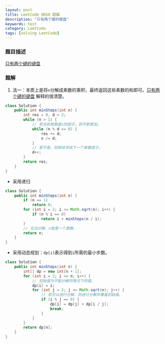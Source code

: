 ```yaml
---
layout: post
title: LeetCode 0650 题解
description: "只有两个键的键盘"
keywords: test
category: LeetCode
tags: [solving LeetCode]
---
```


### 题目描述
[只有两个键的键盘](https://leetcode-cn.com/problems/2-keys-keyboard/)

### 题解
1. 法一：本质上是将`n`分解成素数的乘积，最终返回这些素数的和即可。[只有两个键的键盘](https://leetcode-cn.com/problems/2-keys-keyboard/solution/zhi-you-liang-ge-jian-de-jian-pan-by-leetcode/) 解释的很清楚。
```java
class Solution {
    public int minSteps(int n) {
        int res = 0, d = 2;
        while (n > 1) {
            // 若当前素数是n的因子，则不断累加。
            while (n % d == 0) {
                res += d;
                n /= d;
            }
            // 若不是，则继续寻找下一个素数因子。
            d++;
        }
        return res;
    }
}
```
* 采用递归
```java
class Solution {
    public int minSteps(int n) {
        if (n == 1)
            return 0;
        for (int i = 2; i <= Math.sqrt(n); i++) {
            if (n % i == 0)
                return i + minSteps(n / i);
        }
        // 无法分解，n就是一个素数。
        return n;
    }
}
```
* 采用动态规划：`dp[i]`表示得到`i`所需的最小步数。
```java
class Solution {
    public int minSteps(int n) {
        int[] dp = new int[n + 1];
        for (int i = 2; i <= n; i++) {
            // 初始值为不能分解的情况下的值。
            dp[i] = i;
            for (int j = 2; j <= Math.sqrt(n); j++) {
                // 若可以进行分解，则进行分解并覆盖初始值。
                if (i % j == 0) {
                    dp[i] = dp[j] + dp[i / j];
                    break;
                }
            }
        }
        return dp[n];
    }
}
```
